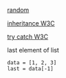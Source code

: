 [random](https://docs.python.org/3/library/random.html)

[inheritance W3C](https://www.w3schools.com/python/python_inheritance.asp)

[try catch W3C](https://www.w3schools.com/python/python_try_except.asp)


last element of list
```
data = [1, 2, 3]
last = data[-1]
```




